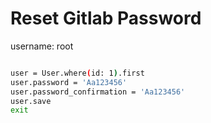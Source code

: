 # Reset Gitlab Password

username: root

```bash

user = User.where(id: 1).first
user.password = 'Aa123456'
user.password_confirmation = 'Aa123456'
user.save
exit

```
